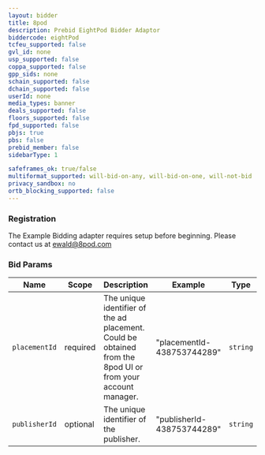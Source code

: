 ```yaml
---
layout: bidder
title: 8pod
description: Prebid EightPod Bidder Adaptor
biddercode: eightPod
tcfeu_supported: false
gvl_id: none
usp_supported: false
coppa_supported: false
gpp_sids: none
schain_supported: false
dchain_supported: false
userId: none
media_types: banner
deals_supported: false
floors_supported: false
fpd_supported: false
pbjs: true
pbs: false
prebid_member: false
sidebarType: 1

safeframes_ok: true/false
multiformat_supported: will-bid-on-any, will-bid-on-one, will-not-bid
privacy_sandbox: no
ortb_blocking_supported: false
---
```


### Registration

The Example Bidding adapter requires setup before beginning. Please contact us at ewald@8pod.com


### Bid Params


| Name          | Scope    | Description                                                                                                 | Example                    | Type     |
|---------------|----------|-------------------------------------------------------------------------------------------------------------|----------------------------|----------|
| `placementId` | required | The unique identifier of the ad placement. Could be obtained from the 8pod UI or from your account manager. | "placementId-438753744289" | `string` |
| `publisherId` | optional | The unique identifier of the publisher.                                                                     | "publisherId-438753744289" | `string` |